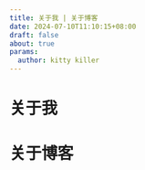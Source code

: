```yaml
---
title: 关于我 | 关于博客
date: 2024-07-10T11:10:15+08:00
draft: false
about: true
params:
  author: kitty killer
---
```


# 关于我

# 关于博客
